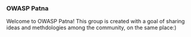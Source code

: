 ### OWASP Patna
Welcome to OWASP Patna! This group is created with a goal of sharing ideas and methdologies among the community, on the same place:)
